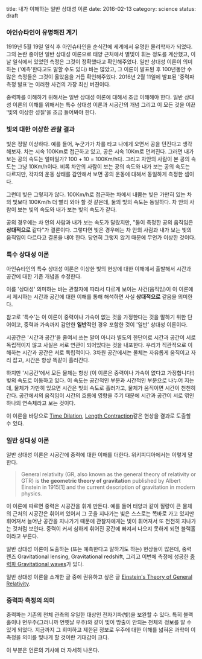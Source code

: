 title: 내가 이해하는 일반 상대성 이론
date: 2016-02-13
category: science
status: draft

### 아인슈타인이 유명해진 계기
  1919년 5월 19일 일식 후 아인슈타인을 순식간에 세계에서 유명한 물리학자가 되었다.
  그의 논란 중이던 일반 상대성 이론으로 태양 근처에서 별빛이 휘는 정도를 계산했고, 이날 일식에서 있었던 측정은 그것이 정확했다고 확인해주었다. 
  일반 상대성 이론이 의미하는 ('예측'한다고도 말할 수도 있다) 바는 많았고,  그 이론이 발표된 후 100년동안 수많은 측정들은 그것이 옳았음을 거듭 확인해주었다. 2016년 2월 11일에 발표된 '중력파 측정 발표'는 이러한 사건의 가장 최신 버젼이다.
  
  중력파를 이해하기 위해서는 일반 상대성 이론에 대해서 조금 이해해야 한다. 일반 상대성 이론의 이해를 위해서는 특수 상대성 이론과 시공간의 개념 그리고 이 모든 것을 이끈 '빛의 이상한 성질'을 조금 들어봐야 한다.

### 빛의 대한 이상한 관찰 결과
  빛은 정말 이상하다.
  예를 들어, 누군가가 차를 타고 나에게 오면서 공을 던진다고 생각해보자. 차는 시속 100Km로 접근하고 있고, 공은 시속 10Km로 던져진다.
  그러면 내가 보는 공의 속도는 얼마일가? 100 + 10 = 100Km/h다. 그리고 차안의 사람이 본 공의 속도는 그냥 10Km/h이다. 
  비록 차안의 사람이 보는 공의 속도와 내가 보는 공의 속도는 다르지만, 각자의 운동 상태를 감안해서 보면 공의 운동에 대해서 동일하게 측정한 셈이다. 
  
  그런데 빛은 그렇지가 않다. 100Km/h로 접근하는 차에서 내뿜는 빛은 가만히 있는 차의 빛보다 100Km/h 더 빨리 와야 할 것 같은데, 둘의 빛의 속도는 동일하다. 차 안의 사람이 보는 빛의 속도와 내가 보는 빛의 속도가 같다.
  
  공의 경우에는 차 안의 사람과 내가 보는 속도가 달랐지만, "둘이 측정한 공의 움직임은 **상대적으로** 같다"가 결론이다.
  그렇다면 빛은 경우에는 차 안의 사람과 내가 보는 빛의 움직임이 다르다고 결론을 내야 한다. 
  당연히 그렇지 않기 때문에 무언가 이상한 것이다. 

### 특수 상대성 이론
  아인슈타인의 특수 상대성 이론은 이상한 빛의 현상에 대한 이해에서 출발해서 시간과 공간에 대한 기존 개념을 수정한다.
  
  이름 '상대성' 의미하는 바는 관찰자에 따라서 다르게 보이는 사건(움직임)이 이 이론에서 제시하는 시간과 공간에 대한 이해를 통해 해석하면 사실 **상대적으로** 같음을 의미한다.
  
  참고로 '특수'는 이 이론이 중력이나 가속이 없는 것을 가정한다는 것을 말하기 위한 단어이고, 중력과 가속까지 감안한 **일반**적인 경우 포함한 것이 '일반' 상대성 이론이다.
  
  시공간은 '시간과 공간'을 줄여서 쓰는 말이 아니라 별도의 한단어로 시간과 공간이 서로 독립적이지 않고 사실은 서로 연관이 되어있다는 것을 내포한다.
  우리가 직관적으로 이해하는 시간과 공간은 서로 독립적이다. 3차원 공간에서는 물체는 자유롭게 움직이고 자리 잡고, 시간은 항상 똑같이 흘러간다.
  
  하지만 '시공간'에서 모든 물체는 항상 (이 이론은 중력이나 가속이 없다고 가정합니다!) 빛의 속도로 이동하고 있다. 이 속도는 공간적인 부분과 시간적인 부분으로 나누어 지는데, 물체가 가만히 있으면 시간은 빛의 속도로 흘러가고, 물체가 움직이면 시간이 천천히 간다.
  공간에서의 움직임이 시간의 흐름에 영향을 주기 때문에 시간과 공간이 서로 엮인 하나의 연속체라고 보는 것이다.
  
  이 이론을 바탕으로 [Time Dilation](https://en.wikipedia.org/wiki/Time_dilation), [Length Contraction](https://en.wikipedia.org/wiki/Length_contraction)같은 현상을 결과로 도출할 수 있다. 

### 일반 상대성 이론
  일반 상대성 이론은 시공간에 중력에 대한 이해를 더한다.
  위키피디아에서는 이렇게 말한다.
  > General relativity (GR, also known as the general theory of relativity or GTR) is **the geometric theory of gravitation** published by Albert Einstein in 1915[1] and the current description of gravitation in modern physics. 

  이 이론에 따르면 중력은 시공간을 휘게 만든다. 예를 들어 태양과 같이 질량이 큰 물체의 근처의 시공간은 휘어져 있어서 그 곳을 지나가는 빛은 스스로는 똑바로 가고 있지만 휘어져서 늘어난 공간을 지나가기 때문에 관찰자에게는 빛이 휘어져서 또 천천히 지나가는 것처럼 보인다.  중력이 커서 심하게 휘어진 공간에 빠져서 나오지 못하게 되면 블랙홀이라고 부른다.
  
  일반 상대성 이론이 도출하는 (또는 예측한다고 말하기도 하는) 현상들이 많은데, 중력 렌즈 Gravitational lensing,  Gravitational redshift, 그리고 이번에 측정에 성공한 [중력파 Gravitational waves](http://www.space.com/17112-gravitational-waves-ligo-black-holes.html)가 있다. 

일반 상대성 이론을 소개한 글 중에 권유하고 싶은 글 [Einstein's Theory of General Relativity](http://www.space.com/17661-theory-general-relativity.html). 

### 중력파 측정의 의미
 중력파는 기존의 천체 관측의 유일한 대상인 전자기파(빛)을 보완할 수 있다. 
 특히 블랙홀이나 먼우주(그러니까 언옛날 우주)와 같이 빛이 방출이 안되는 천체의 정보를 알 수 있게 되었다.
 지금까지 그 희미하고 제한된 정보로 우주에 대한 이해를 넓혀온 과학이 이 측정을 의미를 빛나게 할 것이란 기대감이 크다.
   
 이 부분은 언론의 기사에 더 자세히 나온다.
